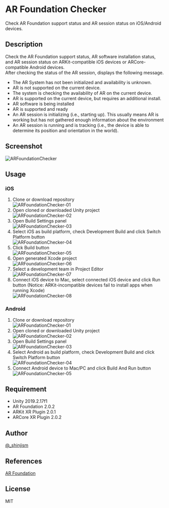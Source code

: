 # AR Foundation Checker

Check AR Foundation support status and AR session status on iOS/Android devices.

## Description

Check the AR Foundation support status, AR software installation status, and AR session status on ARKit-compatible iOS devices or ARCore-compatible Android devices.  
After checking the status of the AR session, displays the following message.

- The AR System has not been initialized and availability is unknown.
- AR is not supported on the current device.
- The system is checking the availability of AR on the current device.
- AR is supported on the current device, but requires an additional install.
- AR software is being installed
- AR is supported and ready
- An AR session is initializing (i.e., starting up). This usually means AR is working but has not gathered enough information about the environment
- An AR session is running and is tracking (i.e., the device is able to determine its position and orientation in the world).

## Screenshot

![ARFoundationChecker](https://raw.githubusercontent.com/shinjism/Screenshot/master/ARFoundationChecker.jpg)

## Usage

### iOS

1. Clone or download repository  
![ARFoundationChecker-01](https://raw.githubusercontent.com/shinjism/Screenshot/master/ARFoundationChecker-01.jpg)
2. Open cloned or downloaded Unity project  
![ARFoundationChecker-02](https://raw.githubusercontent.com/shinjism/Screenshot/master/ARFoundationChecker-02.jpg)
3. Open Build Settings panel  
![ARFoundationChecker-03](https://raw.githubusercontent.com/shinjism/Screenshot/master/ARFoundationChecker-03.jpg)
4. Select iOS as build platform, check Development Build and click Switch Platform button  
![ARFoundationChecker-04](https://raw.githubusercontent.com/shinjism/Screenshot/master/ARFoundationChecker-04_iOS.jpg)
5. Click Build button  
![ARFoundationChecker-05](https://raw.githubusercontent.com/shinjism/Screenshot/master/ARFoundationChecker-05_iOS.jpg)
6. Open generated Xcode project  
![ARFoundationChecker-06](https://raw.githubusercontent.com/shinjism/Screenshot/master/ARFoundationChecker-06_iOS.jpg)
7. Select a development team in Project Editor  
![ARFoundationChecker-07](https://raw.githubusercontent.com/shinjism/Screenshot/master/ARFoundationChecker-07_iOS.jpg)
8. Connect iOS device to Mac, select connected iOS device and click Run button (Notice: ARKit-incompatible devices fail to install apps when running Xcode)  
![ARFoundationChecker-08](https://raw.githubusercontent.com/shinjism/Screenshot/master/ARFoundationChecker-08_iOS.jpg)

### Android

1. Clone or download repository  
![ARFoundationChecker-01](https://raw.githubusercontent.com/shinjism/Screenshot/master/ARFoundationChecker-01.jpg)
2. Open cloned or downloaded Unity project  
![ARFoundationChecker-02](https://raw.githubusercontent.com/shinjism/Screenshot/master/ARFoundationChecker-02.jpg)
3. Open Build Settings panel  
![ARFoundationChecker-03](https://raw.githubusercontent.com/shinjism/Screenshot/master/ARFoundationChecker-03.jpg)
4. Select Android as build platform, check Development Build and click Switch Platform button  
![ARFoundationChecker-04](https://raw.githubusercontent.com/shinjism/Screenshot/master/ARFoundationChecker-04_Android.jpg)
5. Connect Android device to Mac/PC and click Build And Run button  
![ARFoundationChecker-05](https://raw.githubusercontent.com/shinjism/Screenshot/master/ARFoundationChecker-05_Android.jpg)

## Requirement

- Unity 2019.2.17f1
- AR Foundation 2.0.2
- ARKit XR Plugin 2.0.1
- ARCore XR Plugin 2.0.2

## Author

[@_shinjism](https://twitter.com/_shinjism)

## References

[AR Foundation](https://docs.unity3d.com/Packages/com.unity.xr.arfoundation@2.0/manual/index.html)

## License

MIT
